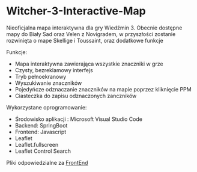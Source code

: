 # Witcher-3-Interactive-Map

Nieoficjalna mapa interaktywna dla gry Wiedźmin 3. Obecnie dostępne mapy do Biały Sad oraz Velen z Novigradem, w przyszłości zostanie rozwinięta o mape Skellige i Toussaint, oraz dodatkowe funkcje<br/>

Funkcje:
* Mapa interaktywna zawierająca wszystkie znaczniki w grze
* Czysty, bezreklamowy interfejs
* Tryb pełnoekranowy
* Wyszukiwanie znaczników
* Pojedyńcze odznaczanie znaczników na mapie poprzez kliknięcie PPM
* Ciasteczka do zapisu odznaczonych zanczników

Wykorzystane oprogramowanie:
* Środowisko aplikacji : Microsoft Visual Studio Code
* Backend: SpringBoot
* Frontend: Javascript
* Leaflet
* Leaflet.fullscreen
* Leaflet Control Search

Pliki odpowiedzialne za [FrontEnd](https://github.com/VoidDemo/Witcher-3-Interactive-Map/tree/main/src/main/resources/static)
